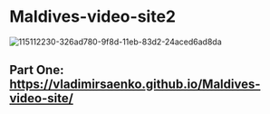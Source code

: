 # Maldives-video-site2

![115112230-326ad780-9f8d-11eb-83d2-24aced6ad8da](https://user-images.githubusercontent.com/56477695/148616211-4a4acf8b-f4c4-4cdf-8373-2ae59fd3742d.png)

## Part One: https://vladimirsaenko.github.io/Maldives-video-site/
